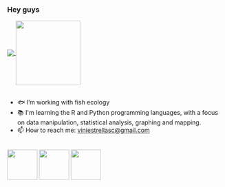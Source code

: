 ### Hey guys

<a href="https://github.com/viniestrella/github-readme-stats">
  <img align="center" src="https://github-readme-stats.vercel.app/api?username=viniestrella&count_private=true&show_icons=true&theme=vue-dark&show_owner=true" />
  <img align="center" height="150" src="https://github-readme-stats.vercel.app/api/pin/?username=anuraghazra&repo=github-readme-stats&theme=vue-dark&show_owner=true" />
</a>


 ##


- 🐟 I’m working with fish ecology
- 📚 I'm learning the R and Python programming languages, with a focus on data manipulation, statistical analysis, graphing and mapping.
- 📫 How to reach me: viniestrellasc@gmail.com

<div style="display: inline_block"><br>
  <img align="center" height="70" width="70" src="https://cdn.jsdelivr.net/gh/devicons/devicon/icons/r/r-original.svg">
  <img align="center" height="70" width="70" src="https://cdn.jsdelivr.net/gh/devicons/devicon/icons/python/python-original-wordmark.svg">
  <a href="https://www.linkedin.com/in/vin%C3%ADcius-estrella/" target="_blank">
  <img align="center" height="70" width="70" src="https://cdn.jsdelivr.net/gh/devicons/devicon/icons/linkedin/linkedin-original.svg">
 </div>

